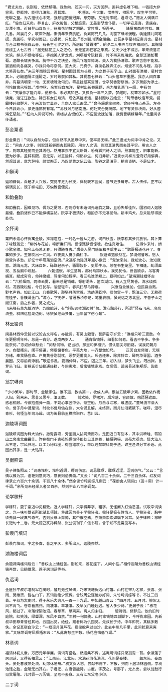 <!-- { "loadSidebar": true } -->
    “君丈夫也，长别后、依然顦顇。我急向，苍天一问，天方苦醉。画并虚名难下咽，一钱措大非容易。莽乾坤、能得几清秋，君其戏。    不堪说，今世事。惟共写，相思字。叹生平可笑，无聊之至。为古担忧心未死，强颜岂把儒冠弃。息劳筋，又是对床眠，君须记。”赠友人调满江红。“伯也归来矣。莽关山、麻衣匍匐，父棺旋里。无恙妻孥童仆辈，一切平安差喜。赁庑在，龙潭小市。近日登山谋负土，待梅花初放之期是。曾叮嘱，报吾子。    陆屋东西差可拟。算几番，风晨月夕，联床卧起。惭愧年来真肮脏，负累阿兄凡几。向窗下缥缃漫理。驹姪豚儿同笔砚，鬼画符，学究村而已。白近状、只如此。”寄刘芑川调金缕曲。此吾乡李星村应庚词也。星村与台江校书张锦云善，有长生七夕之约，所居曰“餐霞楼”，朝夕二人书声与钗声相间也。其赠餐霞楼主人七古云：“居无桃花主人之汪伦，出无鉴湖狂客之季真。丈夫少壮不得志，年来流落江水滨。掉头不受哙等伍。手抱美人梦龙虎。刘项殂兮阮籍哀，时不再来焉用武。金尊泛酒如葡萄。酒酣长啸天争高。胸中千万之块垒，随风飞落奔惊涛。美人为我扬清歌。歌声含愁不能和。罢酒相向各痛哭，尔我共命将奈何。范大夫，元真子。身挟名姝弄江水。烟波不问乱与理。拍手大笑吾仙矣。”未三年而锦云竟死。星村图其影为长卷，为之葬于天宁山。山对面有酒楼，星村饮其上，必酾酒隔江遥酹之，岁时致祭如其私。其视墓七律云：“山头宿草不重肥。我亦人间百事非。有墓清明来一恸，无家魂魄汝何归。零星挂纸冥资薄，仓卒焚香野祭微。岁岁萧郎为添土，可怜故鬼已啼饥。”戊申秋，余暂归自东洋，星村出长卷属题，余为填乳燕飞一阕，中有句云：“天壤怜才能几辈，便相怜、未必真知己。又孤负一年三入梦，梦醒时，枕簟凉如水。”星村读竟，泪汪汪欲坠。锦云有女曰月清，现依某姬求活，星村赠以四绝云：“阿母香坟宿草荒。餐霞楼碎散群芳。年来汝似亡巢燕，苦向人家觅画梁。”“曾侍珊瑚笔架旁。曾经呼唤点茶汤。左芬今日非娇小，那更潘郎鬓有霜。”“易残风月感南唐。何处天台觅阮郎。地下有灵怜块肉，好从苦海乞慈航。”“枉向人间说可怜。青楼从古恨如天。不应使汝犹沦落，我愧曹瞒嫁蔡年。”北里间多传诵者。

彭金粟语

    彭金粟云：“词以自然为宗，但自然不从追琢中来，便率易无味。”此三语尤为词中中肯之论。又云：“用古人之事，则取其新僻而去其陈因。用古人之语，则取其清隽而去其平实。用古人之字，则取其轻丽而去其浅俗。然用事亦不宜太新僻，恐有狐穴诗人之诮。熟事能生，旧事能新，更为妙手。盖辞有限，意无穷，以意运辞，何熟非生，何旧非新。”近秀水冯柳东登府好用僻典，然观其词，意为辞掩，颇觉晦涩，乃叹范贽之记云仙，陶谷之录清异，稍资谈柄，不是仙才。

和僻词

    遍和僻调，自是才人兴致，究竟不足为长技，体制既不圆润，音节更多聱牙。古人传作，正不以僻调见长，观于柳屯田、万俟雅宫便见。

和韵叠韵

    和韵叠韵，因难见巧，偶为之便可，否则恐有未造词先造韵之嫌，且恐失却佳兴。国初词人迦陵最健，叠韵诸作已不能纵横妥帖。阮亭才极清妙，和韵亦不无凑砌句。新丰鸡犬，总未能尽得故处也。

余怀词

    莆田余澹心怀侨寓金陵，推襟送抱，一时名士皆从之游。词曰秋雪，阮亭称其步武放翁。其卜算子咏残莺云：“柳外与花前，啼断廉纤雨。惯惊残梦惯惊魂，欲住真难住。    记得乍来时，娇小歌金缕。如今上苑总无春，只得随春去。”虞美人吴门感旧和李后主云：“鹦哥报道花开了。春事知多少。玉箫吹出一江风。昨夜美人携手曲栏中。    银塘珠箔依然在。梦境何曾改。愁人禁受许多愁。却忆十年零落泪空流。”永遇乐为陈其年题小像云：“髯汝来前，我知汝心，汝知我意。湖海元龙，大床自卧，碌碌轻余子。骚耶奴仆，史耶牛马，总在书生笼里。乍相逢，虬须直视、五岳胸中坟起。    六朝遗恨，半生落魄，都付马蹄秋水。我见犹怜，世皆欲杀，吊客青蝇耳。赋成穷鸟，命钟磨蝎，骂坐何知程李。看三毛谁添颊上，磊砢如此。”望海潮钱塘怀古云：“六桥烟雨，两峰云雾，看来总是销魂。弩射潮头，笛吹湖口，有人立尽黄昏。流水绕孤村。况西陵松柏，今日犹存。油壁轻车，春风扫尽马蹄痕。    兴衰伯业谁论。但孤臣血溅，野老声吞。如此江山，几番歌哭，那堪月落空尊。浩劫满乾坤。叹句留一半，飘泊三分。无赖荷花桂子，香簇涌金门。”澹心，字无怀，曾著板桥杂记，笔墨哀丽，虽光远之志北里，不啻子山之赋江南，后之作者，莫之或先。
    飞来峰有萧九娘酒垆，九娘能诗，有“斜阳远挂湖边树”句。澹心踏莎行，所谓“怪石飞来，冷泉流去。斜阳远挂湖边树。徐娘虽老尚多情，当年留下伤心句”。

林云铭词

    闽县林西仲云铭以议论古文得名，亦能词，有吴山鷇音。菩萨蛮守岁云：“谯楼只听三更鼓。今年更把明年补。总是一宵分。遂成两岁人。    通宵临镜好。细看如何老。看去不争多。争多能奈何。”念奴娇咏愁云：“问愁何物，记当初、那里和伊相识。惯认眉尖寻旧路，误我花朝月夕。向壁搔头，阑干倚遍，倦眼慵春色。平芜大地，一齐颦皱如尺。    正苦白发频催，无端万绪，牵我肠应直。户掩黄昏刚就枕，恶梦更番突入。斥去还来，除非拌饮，醉死华胥国。酒多晨困，又将前病添剧。”耿逆作乱，要西仲降，不应，囚之三年。初入狱，梦头飞去，既出狱，复梦头飞归。妻蔡氏步仙捷通经籍，与同患难，后寓钱塘家焉。女瑛佩，适闽县诸生郑郯，皆能词。

翁宗琳词

    “少小繁华，那时节、金陵家住。谁不道、教坊第一，妆成人妒。恨被五陵年少累，因教侬作商人妇。别离来，思昔又思今，泪无数。    前欢笑，罗裙污。后冷落，容颜故。抱琵琶遮面，感君相顾。今欲招邀弹一曲，不妨心事弦中诉。奈空船、月白与江寒，难虚度。”董琴虞平章大令，曾于舟中诵是词，时校书曾月仙在侧，大令诵且解，未终调，而月仙泪簌簌下。嗟呼，湿尽青衫，何怪当年司马哉。词为闽县翁玉樵宗琳作。芑川云。

迦陵填词图

    迦陵填词图为释大汕作，掀髯露项，旁坐丽人拈洞箫而吹。是图近日有刻本，其中洪稗畦、蒋铅山二套南北曲最佳。昨在都门于袁筱坞保恒侍郎处见其原卷，抽妍骋秘，词苑大观也。惜大汕人品不堪，宗风扫地。以工为秘戏图，得当路欢心，卒以违禁取科毙于法。详王渔洋分甘余话。此图出其手，是一大玷耳。

吴衡照语

    吴子律衡照云：“词患堆积，堆积近缛，缛则伤意。词忌雕琢，雕琢近涩，涩则伤气。”又云：“言情以雅为宗，语艳则意尚巧，意亵则语贵曲。”又云：“词八百二十余调，二千三百余体，红友词律录止六百六十余调，千百八十余体。”然余读竹垞词综凡例云：“葆馚舍人辑词□（田＋耎）计一千调。”余所见未经采入者又百余，然则不止八百余调矣。

论学稼轩

    学稼轩，要于豪迈中见精致。近人学稼轩，只学得莽字、粗字，无怪阑入打油恶道。试取辛词读之，岂一味叫嚣者所能望其项踵。蒋藏园为善于学稼轩者。稼轩是极有性情人，学稼轩者，胸中须先具一段真气奇气，否则虽纸上奔腾，其中俄空焉，亦萧萧索索如牖下风耳。吴子律曰：稼轩长短句十二卷，元大德己亥孙粹然、张公俊刊于广信书院，曾于知不足斋见写本。

彭羡门填词

    彭羡门填词，字之多寡，音之平仄，多所出入，迦陵亦然。

湖海楼词后

    余题湖海楼词后云：“善权山上诵经苦。别如来，莲花座下，人间小住。”相传迦陵为善权山诵经猿再世，见鹤徵录、莲子居词话等书。

仇远词

    金匮孙平叔尔准制军在闽时，曾刻无弦琴谱，乃宋钱塘仇远山村箸。山村在宋为名家，张翥、张雨、莫维贤，皆在门下，其词则绝少流传。合较周公谨绝妙好词、朱竹垞词综等书，不过三四首。平叔为太史时，得于永乐大典凡一百一十九调。中如越山青云：“四月时。五月时。柳絮无风不肯飞。卷帘看燕归。雨凄凄。草凄凄。及早关门睡起迟。省人多少诗。”更漏子云：“栋花风，都过了。冷落绿阴池沼。春草草，草离离。离人归未归。    暗魂销，频梦见。依约旧时庭院。红笑浅，绿颦深。东风不自禁。”丰神一何旖旎。山村家钱塘西城脚下，今呼仇家园。先新叔华田尊青曾经其地，云园出苋，绝佳，鬻者称为仇园苋。先叔长于诗，中年即死，其稿多散佚。余记其宿白沙云：“一塘凉月浸芦花。摇曳舵声过白沙。此去中州几千里，此间犹算来离家。”又咏萍调寄凤栖梧末云：“从此离愁生不数。杨花应悔低飞误。”

林章词

    福清林初文章，万历元年孝廉，诗词有盛名，然遗集不传，述庵明词综只录孤鸾一首。余读莲子居词话，又得长相思云：“江南头。江北头。水满花湾花满洲。花间是妾楼。    郎东头。妾西头。妾处春波郎处流。劝郎休荡舟。”初文负大志，尝献书阙下，不报，归而卜居华林园侧，亭树池馆之胜，金陵无出其右。子君迁、古度皆能诗。古度，字茂之，号那子，尤杰出，尝以挝鼓行见赏屠隆。儿时佩一万历钱，至老不去身。又有江东父老小印。

二丁词

